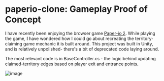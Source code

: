 # paperio-clone: Gameplay Proof of Concept 
I have recently been enjoying the browser game [Paper-io 2](https://paper-io.com/). 
While playing the game, I have wondered how I could go about recreating the territory-claiming game mechanic it is built around. This project was built in Unity, and is relatively unpolished- there's a bit of deprecated code laying around.

The most relevant code is in BaseController.cs - the logic behind updating claimed-territory edges based on player exit and entrance points.

![image](https://github.com/jdljake/paperio-clone/assets/20306303/08787885-37e3-4038-b71d-28b0623733a0)
